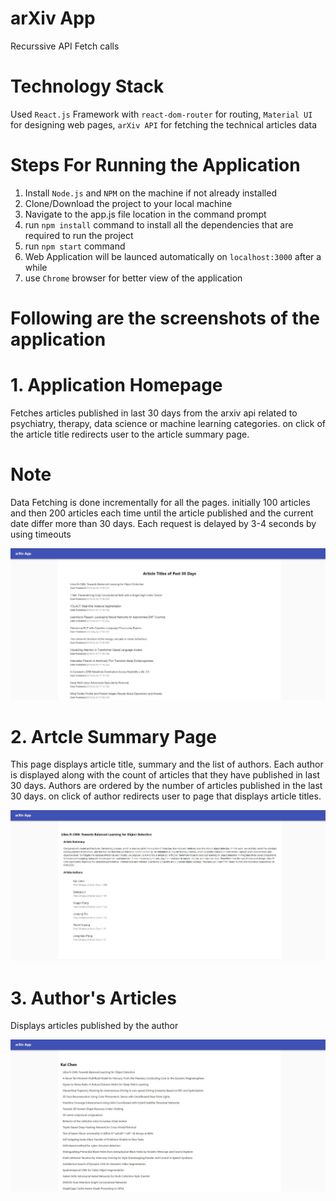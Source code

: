 # arXiv App
Recurssive API Fetch calls

# Technology Stack
Used `React.js` Framework with `react-dom-router` for routing, `Material UI` for designing web pages, `arXiv API` for fetching the technical articles data 

# Steps For Running the Application

1. Install `Node.js` and `NPM` on the machine if not already installed
2. Clone/Download the project to your local machine
3. Navigate to the app.js file location in the command prompt
4. run `npm install` command to install all the dependencies that are required to run the project
5. run `npm start` command
6. Web Application will be launced automatically on `localhost:3000` after a while
7. use `Chrome` browser for better view of the application

# Following are the screenshots of the application 

# 1. Application Homepage
Fetches articles published in last 30 days from the arxiv api related to psychiatry, therapy, data science or machine learning categories. on click of the article title redirects user to the article summary page.

# Note
Data Fetching is done incrementally for all the pages. initially 100 articles and then 200 articles each time until the article published and the current date differ more than 30 days. Each request is delayed by 3-4 seconds by using timeouts

![picture](https://raw.githubusercontent.com/sivakumar69/arxiv-app/master/public/images/page_1.JPG)

# 2. Artcle Summary Page
This page displays article title, summary and the list of authors. Each author is displayed along with the count of articles that they have published in last 30 days. 
Authors are ordered by the number of articles published in the last 30 days.
on click of author redirects user to page that displays article titles.

![picture](https://raw.githubusercontent.com/sivakumar69/arxiv-app/master/public/images/page_2.JPG)

# 3. Author's Articles 
Displays articles published by the author

![picture](https://raw.githubusercontent.com/sivakumar69/arxiv-app/master/public/images/page_3.JPG)


